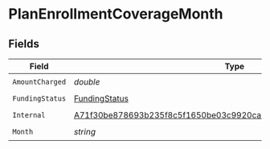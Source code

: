 # PlanEnrollmentCoverageMonth


## Fields

| Field                                                                                                                                                       | Type                                                                                                                                                        | Required                                                                                                                                                    | Description                                                                                                                                                 |
| ----------------------------------------------------------------------------------------------------------------------------------------------------------- | ----------------------------------------------------------------------------------------------------------------------------------------------------------- | ----------------------------------------------------------------------------------------------------------------------------------------------------------- | ----------------------------------------------------------------------------------------------------------------------------------------------------------- |
| `AmountCharged`                                                                                                                                             | *double*                                                                                                                                                    | :heavy_check_mark:                                                                                                                                          | N/A                                                                                                                                                         |
| `FundingStatus`                                                                                                                                             | [FundingStatus](../../Models/Shared/FundingStatus.md)                                                                                                       | :heavy_check_mark:                                                                                                                                          | N/A                                                                                                                                                         |
| `Internal`                                                                                                                                                  | [A71f30be878693b235f8c5f1650be03c9920ca9821526545760476436104c9dc](../../Models/Shared/A71f30be878693b235f8c5f1650be03c9920ca9821526545760476436104c9dc.md) | :heavy_check_mark:                                                                                                                                          | N/A                                                                                                                                                         |
| `Month`                                                                                                                                                     | *string*                                                                                                                                                    | :heavy_check_mark:                                                                                                                                          | N/A                                                                                                                                                         |